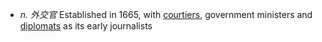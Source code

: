 - *n. 外交官* Established in 1665, with [courtiers](courtier.md), government ministers and [diplomats](diplomat.md) as its early journalists